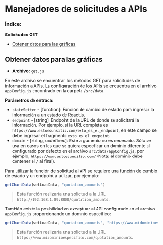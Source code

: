 # Manejadores de solicitudes a APIs

### Índice:
**Solicitudes GET**
- [Obtener datos para las gráficas](#obtener-datos-para-las-gráficas)

## Obtener datos para las gráficas
- **Archivo:** `get.js`

En este archivo se encuentran los métodos GET para solicitudes de información a APIs. La configuración de los APIs se encuentra en el archivo `appConfig.js` encontrado en la carpeta `/src/data`.

**Parámetros de entrada:**
- `stateSetter` - [function]: Función de cambio de estado para ingresar la información a un estado de React.js.
- `endpoint` - [string]: Endpoint de la URL de donde se solicitará la información. Por ejemplo, si la URL completa es `https://www.estoesunsitio.com/esto_es_el_endpoint`, en este campo se debe ingresar el fragmento `esto_es_el_endpoint`.
- `domain` - [string, undefined]: Este argumento no es necesario. Sólo se usa en casos en los que se quiera especficar un dominio diferente al configurado por defecto en el archivo `src/data/appConfig.js`, por ejemplo, `https://www.estoesunsitio.com/` (Nota: el dominio debe contener el `/` al final).

Para utilizar la función de solicitud al API se requiere una función de cambio de estado y un endpoint a utilizar, por ejemplo:
```js
getChartData(setLoadData, "quotation_amounts")
```

>   Esta función realizaría una solicitud a la URL `http://192.168.1.89:8000/quotation_amounts`.

También existe la posibilidad en exceptuar al API configurado en el archivo `appConfig.js` proporcionando un dominio específico:

```js
getChartData(setLoadData, "quotation_amounts", "https://www.midominioespecifico.com/")
```

>   Esta función realizaría una solicitud a la URL `https://www.midominioespecifico.com/quotation_amounts`.